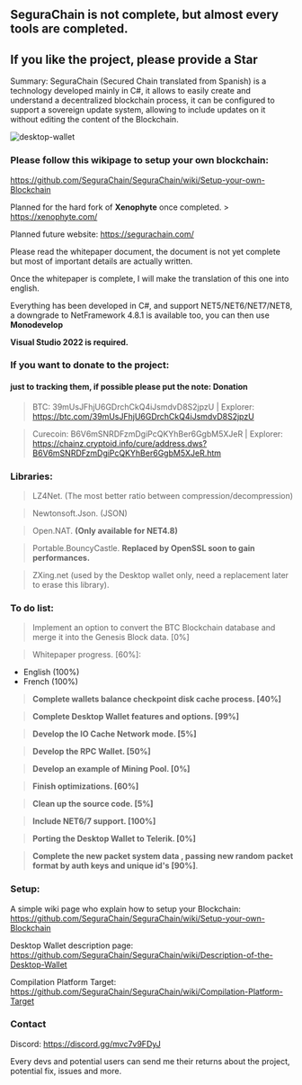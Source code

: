 <h2>SeguraChain is not complete, but almost every tools are completed.</h2>
<h2>If you like the project, please provide a Star</h2>
Summary: SeguraChain (Secured Chain translated from Spanish) is a technology developed mainly in C#,
it allows to easily create and understand a decentralized blockchain process, it can be configured to support a sovereign update system,
allowing to include updates on it without editing the content of the Blockchain. 

![desktop-wallet](https://github.com/SeguraChain/SeguraChain/assets/96837446/a4342db7-d4d3-4798-bee2-28202ba77f31)



<h3>Please follow this wikipage to setup your own blockchain:</h3>

https://github.com/SeguraChain/SeguraChain/wiki/Setup-your-own-Blockchain


Planned for the hard fork of **Xenophyte** once completed. > https://xenophyte.com/

Planned future website: https://segurachain.com/

Please read the whitepaper document, the document is not yet complete but most of important details are actually written.

Once the whitepaper is complete, I will make the translation of this one into english.

Everything has been developed in C#, and support NET5/NET6/NET7/NET8, a downgrade to NetFramework 4.8.1 is available too, you can then use
**Monodevelop**

<b>Visual Studio 2022 is required.</b>

<h3>If you want to donate to the project:</h3>
<h4>just to tracking them, if possible please put the note: Donation</h4>

> BTC: 39mUsJFhjU6GDrchCkQ4iJsmdvD8S2jpzU | Explorer: https://btc.com/39mUsJFhjU6GDrchCkQ4iJsmdvD8S2jpzU

> Curecoin: B6V6mSNRDFzmDgiPcQKYhBer6GgbM5XJeR | Explorer: https://chainz.cryptoid.info/cure/address.dws?B6V6mSNRDFzmDgiPcQKYhBer6GgbM5XJeR.htm

 
<h3>Libraries:</h3>

> LZ4Net. (The most better ratio between compression/decompression) 

> Newtonsoft.Json. (JSON)

> Open.NAT. **(Only available for NET4.8)**

> Portable.BouncyCastle. **Replaced by OpenSSL soon to gain performances.**

> ZXing.net (used by the Desktop wallet only, need a replacement later to erase this library).

  
<h3>To do list:</h3>

> Implement an option to convert the BTC Blockchain database and merge it into the Genesis Block data. [0%]

> Whitepaper progress. [60%]:

  - English (100%)
  - French (100%)

> **Complete wallets balance checkpoint disk cache process. [40%]**

> **Complete Desktop Wallet features and options. [99%]**

> **Develop the IO Cache Network mode. [5%]**

> **Develop the RPC Wallet. [50%]**

> **Develop an example of Mining Pool. [0%]**

> **Finish optimizations. [60%]**

> **Clean up the source code. [5%]**

> **Include NET6/7 support. [100%]**

> **Porting the Desktop Wallet to Telerik. [0%]**

> **Complete the new packet system data , passing new random packet format by auth keys and unique id's [90%]**. 

<h3>Setup:</h3>

A simple wiki page who explain how to setup your Blockchain:
https://github.com/SeguraChain/SeguraChain/wiki/Setup-your-own-Blockchain

Desktop Wallet description page:
https://github.com/SeguraChain/SeguraChain/wiki/Description-of-the-Desktop-Wallet

Compilation Platform Target:
https://github.com/SeguraChain/SeguraChain/wiki/Compilation-Platform-Target


<h3>Contact</h3>

Discord: https://discord.gg/mvc7v9FDyJ
  
Every devs and potential users can send me their returns about the project, potential fix, issues and more.
  
  


